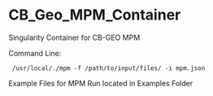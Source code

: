 # CB_Geo_MPM_Container
Singularity Container for CB-GEO MPM

Command Line:
```
 /usr/local/./mpm -f /path/to/input/files/ -i mpm.json
```

Example Files for MPM Run located in Examples Folder
